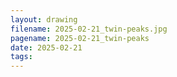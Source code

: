 ```yaml
---
layout: drawing
filename: 2025-02-21_twin-peaks.jpg
pagename: 2025-02-21_twin-peaks
date: 2025-02-21
tags:
---
```

